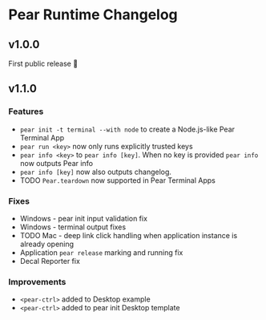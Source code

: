 # Pear Runtime Changelog

## v1.0.0

First public release 🍐

## v1.1.0

### Features

- `pear init -t terminal --with node` to create a Node.js-like Pear Terminal App
- `pear run <key>` now only runs explicitly trusted keys
- `pear info <key>` to `pear info [key]`. When no key is provided `pear info` now outputs Pear info
- `pear info [key]` now also outputs changelog. 
- TODO `Pear.teardown` now supported in Pear Terminal Apps

### Fixes

- Windows - pear init input validation fix
- Windows - terminal output fixes
- TODO Mac - deep link click handling when application instance is already opening
- Application `pear release` marking and running fix
- Decal Reporter fix


### Improvements

- `<pear-ctrl>` added to Desktop example
- `<pear-ctrl>` added to pear init Desktop template
